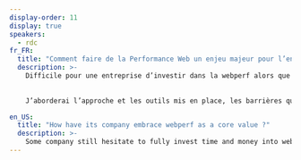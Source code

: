 ```yaml
---
display-order: 11
display: true
speakers:
  - rdc
fr_FR:
  title: "Comment faire de la Performance Web un enjeu majeur pour l’entreprise ?"
  description: >-
    Difficile pour une entreprise d’investir dans la webperf alors que le sujet peut paraitre technique et que le gain n'est ni évident ni garanti. À travers mon expérience chez Rue Du Commerce, je vous expliquerai comment en quelques mois, grâce à un projet initialement purement IT, nous avons engagé l’ensemble de la société à suivre la webperf comme un indicateur important.
    
    
    J’aborderai l’approche et les outils mis en place, les barrières que nous avons surmontées et les excellents résultats que nous avons obtenus et maintenus.

en_US:
  title: "How have its company embrace webperf as a core value ?"
  description: >-
    Some company still hesitate to fully invest time and money into web performance because the matter is highly technical and the gains are nor obvious nor guaranteed. Let me show you how in "Rue Du Commerce" webperf started from a purely technical project to an important indicator the whole company is now looking at. We will discuss the methodology, the tooling, the challenges we faced and the excellent results we had.
---
```

